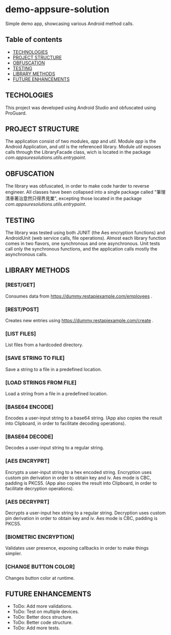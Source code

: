# demo-appsure-solution
Simple demo app, showcasing various Android method calls.
## Table of contents
* [TECHNOLOGIES](#techologies)
* [PROJECT STRUCTURE](#structure)
* [OBFUSCATION](#obfuscation)
* [TESTING](#testig)
* [LIBRARY METHODS](#library-methods)
* [FUTURE ENHANCEMENTS](#future-enhancements)

## TECHOLOGIES
This project was developed using Android Studio and obfuscated using ProGuard.

## PROJECT STRUCTURE
The application consist of two modules, *app* and *util*.
Module *app* is the Android Application, and *util* is the referenced library.
Module *util* exposes calls through the LibraryFacade class, wich is located in the package *com.appsuresolutions.utils.entrypoint*.

## OBFUSCATION
The library was obfuscated, in order to make code harder to reverse engineer. All classes have been collapsed into a single package called "筆理清車著治意然只得界見業", excepting those located in the package *com.appsuresolutions.utils.entrypoint*.

## TESTING
The library was tested using both JUNIT (the Aes encryption functions) and AndroidUnit (web service calls, file operations).
Almost each library function comes in two flavors, one synchronous and one asynchronous. Unit tests call only the synchronous functions, and the application calls mostly the asynchronous calls.

## LIBRARY METHODS

### [REST/GET]
Consumes data from https://dummy.restapiexample.com/employees . 
### [REST/POST]
Creates new entries using https://dummy.restapiexample.com/create .
### [LIST FILES]
List files from a hardcoded directory.
### [SAVE STRING TO FILE]
Save a string to a file in a predefined location.
### [LOAD STRINGS FROM FILE]
Load a string from a file in a predefined location.
### [BASE64 ENCODE]
Encodes a user-input string to a base64 string.
(App also copies the result into Clipboard, in order to facilitate decoding operations).
### [BASE64 DECODE]
Decodes a user-input string to a regular string.
### [AES ENCRYPRT]
Encrypts a user-input string to a hex encoded string. Encryption uses custom pin derivation in order to obtain key and iv. Aes mode is CBC, padding is PKCS5. 
(App also copies the result into Clipboard, in order to facilitate decryption operations).
### [AES DECRYPRT]
Decrypts a user-input hex string to a regular string. Decryption uses custom pin derivation in order to obtain key and iv. Aes mode is CBC, padding is PKCS5. 
### [BIOMETRIC ENCRYPTION]
Validates user presence, exposing callbacks in order to make things simpler.
### [CHANGE BUTTON COLOR]
Changes button color at runtime.

## FUTURE ENHANCEMENTS
* ToDo: Add more validations.
* ToDo: Test on multiple devices.
* ToDo: Better docs structure.
* ToDo: Better code structure.
* ToDo: Add more tests.
